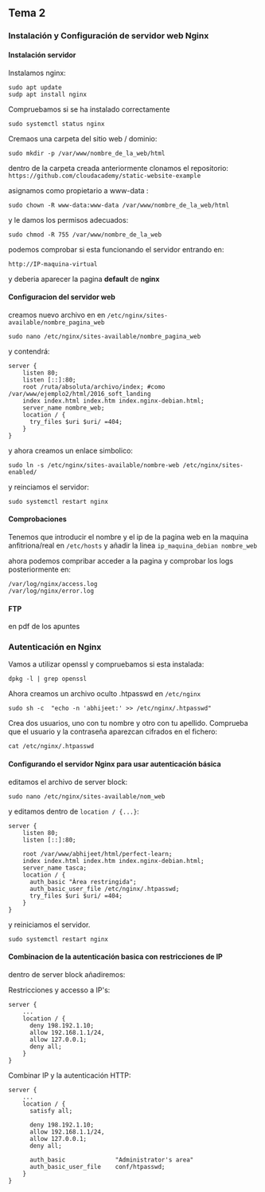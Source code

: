 ## Tema 2

### Instalación y Configuración de servidor web Nginx

#### Instalación servidor 
Instalamos nginx:
```
sudo apt update
sudp apt install nginx
```
Compruebamos si se ha instalado correctamente
```
sudo systemctl status nginx
```
Cremaos una carpeta del sitio web / dominio:
```
sudo mkdir -p /var/www/nombre_de_la_web/html
```
dentro de la carpeta creada anteriormente clonamos el repositorio:
`
https://github.com/cloudacademy/static-website-example
`

asignamos como propietario a www-data :
```
sudo chown -R www-data:www-data /var/www/nombre_de_la_web/html
```
y le damos los permisos adecuados:
```
sudo chmod -R 755 /var/www/nombre_de_la_web
```
podemos comprobar si esta funcionando el servidor entrando en:
```
http://IP-maquina-virtual
```
y deberia aparecer la pagina **default** de **nginx** 

#### Configuracion del servidor web
creamos nuevo archivo en en `/etc/nginx/sites-available/nombre_pagina_web`
```
sudo nano /etc/nginx/sites-available/nombre_pagina_web
```
y contendrá:
```
server {
    listen 80;
    listen [::]:80;
    root /ruta/absoluta/archivo/index; #como /var/www/ejemplo2/html/2016_soft_landing
    index index.html index.htm index.nginx-debian.html;
    server_name nombre_web;
    location / {
      try_files $uri $uri/ =404;
    }
}
```
y ahora creamos un enlace simbolico:
```
sudo ln -s /etc/nginx/sites-available/nombre-web /etc/nginx/sites-enabled/
```
y reinciamos el servidor:
```
sudo systemctl restart nginx
```

#### Comprobaciones 
Tenemos que introducir el nombre y el ip de la pagina web en la maquina anfitriona/real en `/etc/hosts`
y añadir la linea `ip_maquina_debian nombre_web`

ahora podemos compribar acceder a la pagina y comprobar los logs posteriormente en:
```
/var/log/nginx/access.log
/var/log/nginx/error.log
```

#### FTP 
en pdf de los apuntes

### Autenticación en Nginx
Vamos a utilizar openssl y compruebamos si esta instalada:
```
dpkg -l | grep openssl
```
Ahora creamos un archivo oculto .htpasswd en `/etc/nginx`
```
sudo sh -c  "echo -n 'abhijeet:' >> /etc/nginx/.htpasswd"
```
Crea dos usuarios, uno con tu nombre y otro con tu apellido.
Comprueba que el usuario y la contraseña aparezcan cifrados en el fichero:
```
cat /etc/nginx/.htpasswd
```

#### Configurando el servidor Nginx para usar autenticación básica
editamos el archivo de server block: 
```
sudo nano /etc/nginx/sites-available/nom_web
```
y editamos dentro de `location / {...}`:
```
server {
    listen 80;
    listen [::]:80;

    root /var/www/abhijeet/html/perfect-learn;
    index index.html index.htm index.nginx-debian.html;
    server_name tasca;
    location / {
      auth_basic "Àrea restringida";
      auth_basic_user_file /etc/nginx/.htpasswd;
      try_files $uri $uri/ =404;
    }
}
```
y reiniciamos el servidor.
```
sudo systemctl restart nginx
```

#### Combinacion de la autenticación basica con restricciones de IP
dentro de server block añadiremos:

Restricciones y accesso a IP's:
```
server {
    ...
    location / {
      deny 198.192.1.10;
      allow 192.168.1.1/24,
      allow 127.0.0.1;
      deny all;
    }
}
```
Combinar IP y la autenticación HTTP:
```
server {
    ...
    location / {
      satisfy all;

      deny 198.192.1.10;
      allow 192.168.1.1/24,
      allow 127.0.0.1;
      deny all;

      auth_basic              "Administrator's area"
      auth_basic_user_file    conf/htpasswd;
    }
}
```